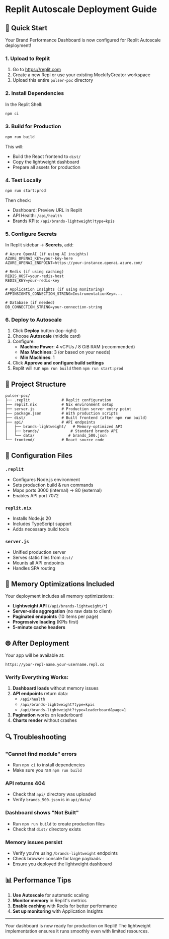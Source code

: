 # Replit Autoscale Deployment Guide

## 🚀 Quick Start

Your Brand Performance Dashboard is now configured for Replit Autoscale deployment!

### 1. **Upload to Replit**

1. Go to https://replit.com
2. Create a new Repl or use your existing MockifyCreator workspace
3. Upload this entire `pulser-poc` directory

### 2. **Install Dependencies**

In the Replit Shell:
```bash
npm ci
```

### 3. **Build for Production**

```bash
npm run build
```

This will:
- Build the React frontend to `dist/`
- Copy the lightweight dashboard
- Prepare all assets for production

### 4. **Test Locally**

```bash
npm run start:prod
```

Then check:
- Dashboard: Preview URL in Replit
- API Health: `/api/health`
- Brands KPIs: `/api/brands-lightweight?type=kpis`

### 5. **Configure Secrets**

In Replit sidebar → **Secrets**, add:

```env
# Azure OpenAI (if using AI insights)
AZURE_OPENAI_KEY=your-key-here
AZURE_OPENAI_ENDPOINT=https://your-instance.openai.azure.com/

# Redis (if using caching)
REDIS_HOST=your-redis-host
REDIS_KEY=your-redis-key

# Application Insights (if using monitoring)
APPINSIGHTS_CONNECTION_STRING=InstrumentationKey=...

# Database (if needed)
DB_CONNECTION_STRING=your-connection-string
```

### 6. **Deploy to Autoscale**

1. Click **Deploy** button (top-right)
2. Choose **Autoscale** (middle card)
3. Configure:
   - **Machine Power**: 4 vCPUs / 8 GiB RAM (recommended)
   - **Max Machines**: 3 (or based on your needs)
   - **Min Machines**: 1
4. Click **Approve and configure build settings**
5. Replit will run `npm run build` then `npm run start:prod`

## 📁 Project Structure

```
pulser-poc/
├── .replit              # Replit configuration
├── replit.nix           # Nix environment setup
├── server.js            # Production server entry point
├── package.json         # With production scripts
├── dist/                # Built frontend (after npm run build)
├── api/                 # API endpoints
│   ├── brands-lightweight/   # Memory-optimized API
│   ├── brands/              # Standard brands API
│   └── data/               # brands_500.json
└── frontend/            # React source code
```

## 🔧 Configuration Files

### `.replit`
- Configures Node.js environment
- Sets production build & run commands
- Maps ports 3000 (internal) → 80 (external)
- Enables API port 7072

### `replit.nix`
- Installs Node.js 20
- Includes TypeScript support
- Adds necessary build tools

### `server.js`
- Unified production server
- Serves static files from `dist/`
- Mounts all API endpoints
- Handles SPA routing

## 🎯 Memory Optimizations Included

Your deployment includes all memory optimizations:
- **Lightweight API** (`/api/brands-lightweight/*`)
- **Server-side aggregation** (no raw data to client)
- **Paginated endpoints** (10 items per page)
- **Progressive loading** (KPIs first)
- **5-minute cache headers**

## 🌐 After Deployment

Your app will be available at:
```
https://your-repl-name.your-username.repl.co
```

### Verify Everything Works:
1. **Dashboard loads** without memory issues
2. **API endpoints** return data:
   - `/api/health`
   - `/api/brands-lightweight?type=kpis`
   - `/api/brands-lightweight?type=leaderboard&page=1`
3. **Pagination** works on leaderboard
4. **Charts render** without crashes

## 🔍 Troubleshooting

### "Cannot find module" errors
- Run `npm ci` to install dependencies
- Make sure you ran `npm run build`

### API returns 404
- Check that `api/` directory was uploaded
- Verify `brands_500.json` is in `api/data/`

### Dashboard shows "Not Built"
- Run `npm run build` to create production files
- Check that `dist/` directory exists

### Memory issues persist
- Verify you're using `/brands-lightweight` endpoints
- Check browser console for large payloads
- Ensure you deployed the lightweight dashboard

## 📊 Performance Tips

1. **Use Autoscale** for automatic scaling
2. **Monitor memory** in Replit's metrics
3. **Enable caching** with Redis for better performance
4. **Set up monitoring** with Application Insights

---

Your dashboard is now ready for production on Replit! The lightweight implementation ensures it runs smoothly even with limited resources.